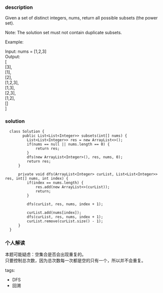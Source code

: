 ### description    
  Given a set of distinct integers, nums, return all possible subsets (the power set).  
    
  Note: The solution set must not contain duplicate subsets.  
    
  Example:  
    
  Input: nums = [1,2,3]  
  Output:  
  [  
    [3],  
    [1],  
    [2],  
    [1,2,3],  
    [1,3],  
    [2,3],  
    [1,2],  
    []  
  ]  
### solution    
```    
  class Solution {  
        public List<List<Integer>> subsets(int[] nums) {  
          List<List<Integer>> res = new ArrayList<>();  
          if(nums == null || nums.length == 0) {  
              return res;  
          }  
          dfs(new ArrayList<Integer>(), res, nums, 0);  
          return res;  
      }  
    
      private void dfs(ArrayList<Integer> curList, List<List<Integer>> res, int[] nums, int index) {  
          if(index == nums.length) {  
              res.add(new ArrayList<>(curList));  
              return;  
          }  
            
          dfs(curList, res, nums, index + 1);  
            
          curList.add(nums[index]);  
          dfs(curList, res, nums, index + 1);  
          curList.remove(curList.size() - 1);  
      }  
  }  
```    
    
### 个人解读    
  本题可能疑虑：空集合是否会出现重复的。  
  只要控制总次数，因为总次数每一次都是空的只有一个，所以并不会重复。  
    
    
tags:    
  -  DFS   
  -  回溯   

